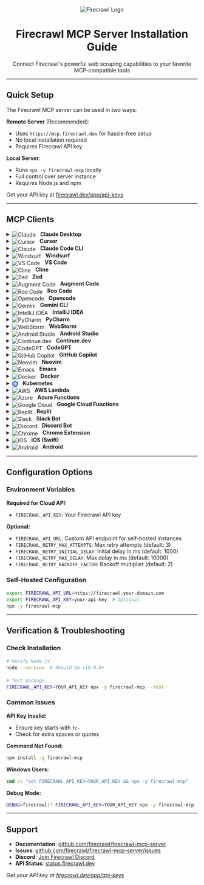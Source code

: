 <div align="center">
  <img
    src="https://raw.githubusercontent.com/firecrawl/firecrawl-mcp-server/main/img/fire.png"
    height="140"
    alt="Firecrawl Logo"
  >
  <h1>Firecrawl MCP Server Installation Guide</h1>
  <p>Connect Firecrawl's powerful web scraping capabilities to your favorite MCP-compatible tools</p>
</div>

---

## Quick Setup

The Firecrawl MCP server can be used in two ways:

**Remote Server** (Recommended):
- Uses `https://mcp.firecrawl.dev` for hassle-free setup
- No local installation required
- Requires Firecrawl API key

**Local Server**:
- Runs `npx -y firecrawl-mcp` locally
- Full control over server instance
- Requires Node.js and npm

Get your API key at [firecrawl.dev/app/api-keys](https://www.firecrawl.dev/app/api-keys)

---

## MCP Clients

<details>
<summary><img src="https://claude.ai/favicon.ico" width="16" height="16" alt="Claude" style="vertical-align: middle; margin-right: 8px;"> <strong>Claude Desktop</strong></summary>

**Location of config file:**
- macOS: `~/Library/Application Support/Claude/claude_desktop_config.json`
- Windows: `%APPDATA%\Claude\claude_desktop_config.json`

**Remote server (recommended):**
```json
{
  "mcpServers": {
    "firecrawl": {
      "url": "https://mcp.firecrawl.dev",
      "headers": {
        "X-API-Key": "YOUR_API_KEY"
      }
    }
  }
}
```

**Local server:**
```json
{
  "mcpServers": {
    "firecrawl": {
      "command": "npx",
      "args": ["-y", "firecrawl-mcp"],
      "env": {
        "FIRECRAWL_API_KEY": "YOUR_API_KEY"
      }
    }
  }
}
```

</details>

<details>
<summary><img src="https://www.cursor.com/favicon.ico" width="16" height="16" alt="Cursor" style="vertical-align: middle; margin-right: 8px;"> <strong>Cursor</strong></summary>

**Cursor v0.48.6+:**
1. Open Cursor Settings (`Cmd/Ctrl + ,`)
2. Go to Features → MCP Servers
3. Click "+ Add new global MCP server"

**Remote server (recommended):**
```json
{
  "mcpServers": {
    "firecrawl": {
      "url": "https://mcp.firecrawl.dev",
      "headers": {
        "X-API-Key": "YOUR_API_KEY"
      }
    }
  }
}
```

**Local server:**
```json
{
  "mcpServers": {
    "firecrawl": {
      "command": "npx",
      "args": ["-y", "firecrawl-mcp"],
      "env": {
        "FIRECRAWL_API_KEY": "YOUR_API_KEY"
      }
    }
  }
}
```

**Cursor v0.45.6:**
- Name: `firecrawl`
- Command: `env FIRECRAWL_API_KEY=YOUR_API_KEY npx -y firecrawl-mcp`

</details>

<details>
<summary><img src="https://claude.ai/favicon.ico" width="16" height="16" alt="Claude" style="vertical-align: middle; margin-right: 8px;"> <strong>Claude Code CLI</strong></summary>

**Setup:**
```bash
export FIRECRAWL_API_KEY="YOUR_API_KEY"
claude-code --mcp "npx -y firecrawl-mcp"
```

**Config file (`~/.claude-code/config.json`):**
```json
{
  "mcpServers": [
    {
      "name": "firecrawl",
      "command": "npx -y firecrawl-mcp"
    }
  ]
}
```

</details>

<details>
<summary><img src="https://windsurf.com/favicon.svg" width="16" height="16" alt="Windsurf" style="vertical-align: middle; margin-right: 8px;"> <strong>Windsurf</strong></summary>

**Location:** `~/.codeium/windsurf/model_config.json`

**Remote server (recommended):**
```json
{
  "mcpServers": {
    "firecrawl": {
      "url": "https://mcp.firecrawl.dev",
      "headers": {
        "X-API-Key": "YOUR_API_KEY"
      }
    }
  }
}
```

**Local server:**
```json
{
  "mcpServers": {
    "firecrawl": {
      "command": "npx",
      "args": ["-y", "firecrawl-mcp"],
      "env": {
        "FIRECRAWL_API_KEY": "YOUR_API_KEY"
      }
    }
  }
}
```

</details>

<details>
<summary><img src="https://code.visualstudio.com/favicon.ico" width="16" height="16" alt="VS Code" style="vertical-align: middle; margin-right: 8px;"> <strong>VS Code</strong></summary>

**One-click install:**

[![Install in VS Code](https://img.shields.io/badge/VS_Code-Install-0098FF?style=flat-square&logo=visualstudiocode)](https://vscode.dev/redirect/mcp/install?name=firecrawl&inputs=%5B%7B%22type%22%3A%22promptString%22%2C%22id%22%3A%22apiKey%22%2C%22description%22%3A%22Firecrawl%20API%20Key%22%2C%22password%22%3Atrue%7D%5D&config=%7B%22command%22%3A%22npx%22%2C%22args%22%3A%5B%22-y%22%2C%22firecrawl-mcp%22%5D%2C%22env%22%3A%7B%22FIRECRAWL_API_KEY%22%3A%22%24%7Binput%3AapiKey%7D%22%7D%7D)

**Manual setup:**
1. Open User Settings (`Ctrl/Cmd + Shift + P` → "Preferences: Open User Settings (JSON)")

**Remote server (recommended):**
```json
{
  "mcp": {
    "servers": {
      "firecrawl": {
        "url": "https://mcp.firecrawl.dev",
        "headers": {
          "X-API-Key": "YOUR_API_KEY"
        }
      }
    }
  }
}
```

**Local server:**
```json
{
  "mcp": {
    "servers": {
      "firecrawl": {
        "command": "npx",
        "args": ["-y", "firecrawl-mcp"],
        "env": {
          "FIRECRAWL_API_KEY": "YOUR_API_KEY"
        }
      }
    }
  }
}
```

**Workspace config (`.vscode/mcp.json`):**
```json
{
  "servers": {
    "firecrawl": {
      "command": "npx",
      "args": ["-y", "firecrawl-mcp"],
      "env": {
        "FIRECRAWL_API_KEY": "${env:FIRECRAWL_API_KEY}"
      }
    }
  }
}
```

</details>

<details>
<summary><img src="https://marketplace.visualstudio.com/favicon.ico" width="16" height="16" alt="Cline" style="vertical-align: middle; margin-right: 8px;"> <strong>Cline</strong></summary>

1. Install Cline extension in VS Code
2. Open Cline settings (`Cmd/Ctrl + Shift + P` → "Cline: Open Settings")

**Remote server (recommended):**
```json
{
  "cline.mcpServers": {
    "firecrawl": {
      "url": "https://mcp.firecrawl.dev",
      "headers": {
        "X-API-Key": "YOUR_API_KEY"
      }
    }
  }
}
```

**Local server:**
```json
{
  "cline.mcpServers": {
    "firecrawl": {
      "command": "npx",
      "args": ["-y", "firecrawl-mcp"],
      "env": {
        "FIRECRAWL_API_KEY": "YOUR_API_KEY"
      }
    }
  }
}
```

</details>

<details>
<summary><img src="https://zed.dev/favicon_black_16.png" width="16" height="16" alt="Zed" style="vertical-align: middle; margin-right: 8px;"> <strong>Zed</strong></summary>

1. Open Zed settings (`Cmd/Ctrl + ,`)
2. Navigate to Extensions → MCP

**Remote server (recommended):**
```json
{
  "mcp": {
    "servers": {
      "firecrawl": {
        "url": "https://mcp.firecrawl.dev",
        "headers": {
          "X-API-Key": "YOUR_API_KEY"
        }
      }
    }
  }
}
```

**Local server:**
```json
{
  "mcp": {
    "servers": {
      "firecrawl": {
        "command": "npx",
        "args": ["-y", "firecrawl-mcp"],
        "env": {
          "FIRECRAWL_API_KEY": "YOUR_API_KEY"
        }
      }
    }
  }
}
```

</details>

<details>
<summary><img src="https://augmentcode.com/favicon.ico" width="16" height="16" alt="Augment Code" style="vertical-align: middle; margin-right: 8px;"> <strong>Augment Code</strong></summary>

1. Open Augment settings
2. Navigate to Extensions → MCP

**Configuration:**
```yaml
servers:
  - name: firecrawl
    url: https://mcp.firecrawl.dev
    headers:
      X-API-Key: YOUR_API_KEY
```

**Local server:**
```yaml
servers:
  - name: firecrawl
    command: npx -y firecrawl-mcp
    env:
      FIRECRAWL_API_KEY: YOUR_API_KEY
```

</details>

<details>
<summary><img src="https://avatars.githubusercontent.com/u/211522643?s=200&v=4" width="16" height="16" alt="Roo Code" style="vertical-align: middle; margin-right: 8px;"> <strong>Roo Code</strong></summary>

**Location:** `~/.roo/mcp-config.json`

**Remote server (recommended):**
```json
{
  "servers": {
    "firecrawl": {
      "url": "https://mcp.firecrawl.dev",
      "headers": {
        "X-API-Key": "YOUR_API_KEY"
      }
    }
  }
}
```

**Local server:**
```json
{
  "servers": {
    "firecrawl": {
      "command": "npx",
      "args": ["-y", "firecrawl-mcp"],
      "env": {
        "FIRECRAWL_API_KEY": "YOUR_API_KEY"
      }
    }
  }
}
```

</details>

<details>
<summary><img src="https://opencode.ai/favicon.svg" width="16" height="16" alt="Opencode" style="vertical-align: middle; margin-right: 8px;"> <strong>Opencode</strong></summary>

1. Open Opencode preferences
2. Navigate to MCP Servers

**Remote server (recommended):**
```toml
[servers.firecrawl]
url = "https://mcp.firecrawl.dev"

[servers.firecrawl.headers]
X-API-Key = "YOUR_API_KEY"
```

**Local server:**
```toml
[servers.firecrawl]
command = "npx"
args = ["-y", "firecrawl-mcp"]

[servers.firecrawl.env]
FIRECRAWL_API_KEY = "YOUR_API_KEY"
```

</details>

<details>
<summary><img src="https://www.gstatic.com/lamda/images/gemini_sparkle_v002_d4735304ff6292a690345.svg" width="16" height="16" alt="Gemini" style="vertical-align: middle; margin-right: 8px;"> <strong>Gemini CLI</strong></summary>

**Environment setup:**
```bash
export FIRECRAWL_API_KEY="YOUR_API_KEY"
```

**Run with MCP:**
```bash
gemini --mcp-server "npx -y firecrawl-mcp" "Scrape example.com"
```

**Config file (`~/.gemini/config.yaml`):**
```yaml
mcp_servers:
  firecrawl:
    command: npx -y firecrawl-mcp
    env:
      FIRECRAWL_API_KEY: ${FIRECRAWL_API_KEY}
```

</details>

<details>
<summary><img src="https://www.jetbrains.com/favicon.ico" width="16" height="16" alt="IntelliJ IDEA" style="vertical-align: middle; margin-right: 8px;"> <strong>IntelliJ IDEA</strong></summary>

**IntelliJ IDEA 2025.2+ with GitHub Copilot:**

1. Open Settings → Tools → GitHub Copilot → MCP Servers
2. Add new server

**Configuration:**
```yaml
name: firecrawl
type: command
command: npx -y firecrawl-mcp
environment:
  FIRECRAWL_API_KEY: YOUR_API_KEY
```

**Project config (`.idea/mcp.xml`):**
```xml
<?xml version="1.0" encoding="UTF-8"?>
<project version="4">
  <component name="MCPSettings">
    <servers>
      <server name="firecrawl">
        <option name="command" value="npx" />
        <option name="args">
          <list>
            <option value="-y" />
            <option value="firecrawl-mcp" />
          </list>
        </option>
        <option name="env">
          <map>
            <entry key="FIRECRAWL_API_KEY" value="YOUR_API_KEY" />
          </map>
        </option>
      </server>
    </servers>
  </component>
</project>
```

</details>

<details>
<summary><img src="https://resources.jetbrains.com/storage/products/pycharm/img/meta/pycharm_logo_300x300.png" width="16" height="16" alt="PyCharm" style="vertical-align: middle; margin-right: 8px;"> <strong>PyCharm</strong></summary>

Same as IntelliJ IDEA configuration above.

</details>

<details>
<summary><img src="https://resources.jetbrains.com/storage/products/webstorm/img/meta/webstorm_logo_300x300.png" width="16" height="16" alt="WebStorm" style="vertical-align: middle; margin-right: 8px;"> <strong>WebStorm</strong></summary>

Same as IntelliJ IDEA configuration above.

</details>

<details>
<summary><img src="https://developer.android.com/favicon.ico" width="16" height="16" alt="Android Studio" style="vertical-align: middle; margin-right: 8px;"> <strong>Android Studio</strong></summary>

Same as IntelliJ IDEA configuration, adapted for Android Studio's settings location.

</details>

<details>
<summary><img src="https://cdn.prod.website-files.com/663e06c56841363663ffbbcf/664c918ec47bacdd3acdc167_favicon%408x.png" width="16" height="16" alt="Continue.dev" style="vertical-align: middle; margin-right: 8px;"> <strong>Continue.dev</strong></summary>

1. Install Continue extension
2. Open Continue config (gear icon → "Open config.json")

**Config location:** `~/.continue/config.json`

**Remote server (recommended):**
```json
{
  "models": [...],
  "mcpServers": {
    "firecrawl": {
      "url": "https://mcp.firecrawl.dev",
      "headers": {
        "X-API-Key": "YOUR_API_KEY"
      }
    }
  }
}
```

**Local server:**
```json
{
  "models": [...],
  "mcpServers": {
    "firecrawl": {
      "command": "npx",
      "args": ["-y", "firecrawl-mcp"],
      "env": {
        "FIRECRAWL_API_KEY": "YOUR_API_KEY"
      }
    }
  }
}
```

</details>

<details>
<summary><img src="https://codegpt.co/favicon.ico" width="16" height="16" alt="CodeGPT" style="vertical-align: middle; margin-right: 8px;"> <strong>CodeGPT</strong></summary>

1. Open CodeGPT settings
2. Navigate to MCP Servers

**Configuration:**
```json
{
  "codegpt.mcpServers": [
    {
      "name": "firecrawl",
      "url": "https://mcp.firecrawl.dev",
      "headers": {
        "X-API-Key": "YOUR_API_KEY"
      }
    }
  ]
}
```

**Local server:**
```json
{
  "codegpt.mcpServers": [
    {
      "name": "firecrawl",
      "command": "npx -y firecrawl-mcp",
      "env": {
        "FIRECRAWL_API_KEY": "YOUR_API_KEY"
      }
    }
  ]
}
```

</details>

<details>
<summary><img src="https://github.githubassets.com/favicons/favicon.svg" width="16" height="16" alt="GitHub Copilot" style="vertical-align: middle; margin-right: 8px;"> <strong>GitHub Copilot</strong></summary>

**VS Code:**
```json
{
  "github.copilot.chat.mcpServers": {
    "firecrawl": {
      "command": "npx",
      "args": ["-y", "firecrawl-mcp"],
      "env": {
        "FIRECRAWL_API_KEY": "YOUR_API_KEY"
      }
    }
  }
}
```

**JetBrains IDEs:** Follow IntelliJ IDEA instructions above.

</details>

<details>
<summary><img src="https://neovim.io/logos/neovim-mark-flat.png" width="16" height="16" alt="Neovim" style="vertical-align: middle; margin-right: 8px;"> <strong>Neovim</strong></summary>

**Prerequisites:** Neovim 0.10.0+, Node.js

**Plugin installation (lazy.nvim):**
```lua
-- ~/.config/nvim/lua/plugins/mcp.lua
return {
  "sourcegraph/mcp.nvim",
  config = function()
    require("mcp").setup({
      servers = {
        firecrawl = {
          command = "npx",
          args = { "-y", "firecrawl-mcp" },
          env = {
            FIRECRAWL_API_KEY = "YOUR_API_KEY"
          }
        }
      }
    })
  end
}
```

**Manual config:**
```vim
" ~/.config/nvim/init.vim
let g:mcp_servers = {
  \ 'firecrawl': {
    \ 'command': 'npx -y firecrawl-mcp',
    \ 'env': {'FIRECRAWL_API_KEY': 'YOUR_API_KEY'}
  \ }
\ }
```

</details>

<details>
<summary><img src="https://www.gnu.org/software/emacs/favicon.png" width="16" height="16" alt="Emacs" style="vertical-align: middle; margin-right: 8px;"> <strong>Emacs</strong></summary>

**Prerequisites:** Emacs 29+

**Package installation:**
```elisp
;; Using use-package
(use-package mcp
  :ensure t
  :config
  (add-to-list 'mcp-server-configurations
    '(firecrawl . ((command . "npx -y firecrawl-mcp")
                   (env . ((FIRECRAWL_API_KEY . "YOUR_API_KEY")))))))
```

**Manual configuration:**
```elisp
;; ~/.emacs.d/init.el
(setq mcp-servers
  '((firecrawl
     (command . "npx")
     (args . ("-y" "firecrawl-mcp"))
     (env . ((FIRECRAWL_API_KEY . "YOUR_API_KEY"))))))
```

</details>

<details>
<summary><img src="https://www.docker.com/favicon.ico" width="16" height="16" alt="Docker" style="vertical-align: middle; margin-right: 8px;"> <strong>Docker</strong></summary>

**Dockerfile:**
```dockerfile
FROM node:18-alpine
WORKDIR /app
RUN npm install -g firecrawl-mcp
ENV FIRECRAWL_API_KEY=""
CMD ["firecrawl-mcp"]
```

**Build and run:**
```bash
docker build -t firecrawl-mcp .
docker run -e FIRECRAWL_API_KEY=YOUR_API_KEY firecrawl-mcp
```

**Docker Compose:**
```yaml
version: '3.8'
services:
  firecrawl-mcp:
    image: firecrawl-mcp
    environment:
      - FIRECRAWL_API_KEY=YOUR_API_KEY
    restart: unless-stopped
```

</details>

<details>
<summary><img src="https://raw.githubusercontent.com/kubernetes/kubernetes/master/logo/logo.png" width="16" height="16" alt="Kubernetes" style="vertical-align: middle; margin-right: 8px;"> <strong>Kubernetes</strong></summary>

**Create secret:**
```bash
kubectl create secret generic firecrawl-secret \
  --from-literal=api-key=YOUR_API_KEY
```

**Deployment:**
```yaml
apiVersion: apps/v1
kind: Deployment
metadata:
  name: firecrawl-mcp
spec:
  replicas: 1
  selector:
    matchLabels:
      app: firecrawl-mcp
  template:
    metadata:
      labels:
        app: firecrawl-mcp
    spec:
      containers:
      - name: firecrawl-mcp
        image: node:18-alpine
        command: ["npx", "-y", "firecrawl-mcp"]
        env:
        - name: FIRECRAWL_API_KEY
          valueFrom:
            secretKeyRef:
              name: firecrawl-secret
              key: api-key
```

</details>

<details>
<summary><img src="https://aws.amazon.com/favicon.ico" width="16" height="16" alt="AWS" style="vertical-align: middle; margin-right: 8px;"> <strong>AWS Lambda</strong></summary>

**package.json:**
```json
{
  "dependencies": {
    "firecrawl-mcp": "latest"
  }
}
```

**Lambda handler:**
```javascript
const { FirecrawlMCP } = require('firecrawl-mcp');

exports.handler = async (event) => {
  const mcp = new FirecrawlMCP({
    apiKey: process.env.FIRECRAWL_API_KEY
  });
  return await mcp.handle(event);
};
```

**Deploy:**
```bash
zip -r function.zip .
aws lambda create-function \
  --function-name firecrawl-mcp \
  --runtime nodejs18.x \
  --handler index.handler \
  --environment Variables={FIRECRAWL_API_KEY=YOUR_API_KEY}
```

</details>

<details>
<summary><img src="https://azure.microsoft.com/favicon.ico" width="16" height="16" alt="Azure" style="vertical-align: middle; margin-right: 8px;"> <strong>Azure Functions</strong></summary>

**Create function:**
```bash
func init FirecrawlMCP --javascript
cd FirecrawlMCP
npm install firecrawl-mcp
```

**Function code:**
```javascript
module.exports = async function (context, req) {
  const { FirecrawlMCP } = require('firecrawl-mcp');
  const mcp = new FirecrawlMCP({
    apiKey: process.env.FIRECRAWL_API_KEY
  });
  // Implementation
};
```

**Deploy:**
```bash
func azure functionapp publish FirecrawlMCP
```

</details>

<details>
<summary><img src="https://cloud.google.com/favicon.ico" width="16" height="16" alt="Google Cloud" style="vertical-align: middle; margin-right: 8px;"> <strong>Google Cloud Functions</strong></summary>

**index.js:**
```javascript
const { FirecrawlMCP } = require('firecrawl-mcp');

exports.firecrawlMCP = async (req, res) => {
  const mcp = new FirecrawlMCP({
    apiKey: process.env.FIRECRAWL_API_KEY
  });
  // Implementation
};
```

**Deploy:**
```bash
gcloud functions deploy firecrawl-mcp \
  --runtime nodejs18 \
  --trigger-http \
  --set-env-vars FIRECRAWL_API_KEY=YOUR_API_KEY
```

</details>

<details>
<summary><img src="https://cdn.replit.com/dotcom/favicon-196.png" width="16" height="16" alt="Replit" style="vertical-align: middle; margin-right: 8px;"> <strong>Replit</strong></summary>

**Create `.replit` file:**
```toml
run = "npx -y firecrawl-mcp"

[env]
FIRECRAWL_API_KEY = "YOUR_API_KEY"

[nix]
channel = "stable-24_11"

[deployment]
run = ["sh", "-c", "npx -y firecrawl-mcp"]
```

Add `FIRECRAWL_API_KEY` to Secrets tab.

</details>

<details>
<summary><img src="https://slack.com/favicon.ico" width="16" height="16" alt="Slack" style="vertical-align: middle; margin-right: 8px;"> <strong>Slack Bot</strong></summary>

**Bot implementation:**
```javascript
const { App } = require('@slack/bolt');
const { FirecrawlMCP } = require('firecrawl-mcp');

const app = new App({
  token: process.env.SLACK_BOT_TOKEN,
  signingSecret: process.env.SLACK_SIGNING_SECRET
});

const firecrawl = new FirecrawlMCP({
  apiKey: process.env.FIRECRAWL_API_KEY
});

app.command('/scrape', async ({ command, ack, respond }) => {
  await ack();
  const result = await firecrawl.scrape(command.text);
  await respond(result);
});

app.start();
```

</details>

<details>
<summary><img src="https://cdn.prod.website-files.com/6257adef93867e50d84d30e2/6266bc493fb42d4e27bb8393_847541504914fd33810e70a0ea73177e.ico" width="16" height="16" alt="Discord" style="vertical-align: middle; margin-right: 8px;"> <strong>Discord Bot</strong></summary>

**Bot setup:**
```javascript
const { Client, Intents } = require('discord.js');
const { FirecrawlMCP } = require('firecrawl-mcp');

const client = new Client({ intents: [Intents.FLAGS.GUILDS] });
const firecrawl = new FirecrawlMCP({
  apiKey: process.env.FIRECRAWL_API_KEY
});

client.on('messageCreate', async (message) => {
  if (message.content.startsWith('!scrape ')) {
    const url = message.content.slice(8);
    const result = await firecrawl.scrape(url);
    message.reply(result);
  }
});

client.login(process.env.DISCORD_TOKEN);
```

</details>

<details>
<summary><img src="https://www.google.com/favicon.ico" width="16" height="16" alt="Chrome" style="vertical-align: middle; margin-right: 8px;"> <strong>Chrome Extension</strong></summary>

**manifest.json:**
```json
{
  "manifest_version": 3,
  "name": "Firecrawl MCP",
  "version": "1.0",
  "permissions": ["storage", "activeTab"],
  "host_permissions": ["https://api.firecrawl.dev/*"],
  "background": {
    "service_worker": "background.js"
  }
}
```

**background.js:**
```javascript
const FIRECRAWL_API_KEY = 'YOUR_API_KEY';

chrome.runtime.onMessage.addListener((request, sender, sendResponse) => {
  if (request.action === 'scrape') {
    fetch('https://api.firecrawl.dev/v1/scrape', {
      method: 'POST',
      headers: {
        'Authorization': `Bearer ${FIRECRAWL_API_KEY}`,
        'Content-Type': 'application/json'
      },
      body: JSON.stringify({ url: request.url })
    }).then(response => response.json())
      .then(data => sendResponse(data));
    return true;
  }
});
```

</details>

<details>
<summary><img src="https://developer.apple.com/favicon.ico" width="16" height="16" alt="iOS" style="vertical-align: middle; margin-right: 8px;"> <strong>iOS (Swift)</strong></summary>

**Swift Package Manager:**
```swift
// Package.swift
dependencies: [
    .package(url: "https://github.com/firecrawl/firecrawl-mcp-swift", from: "1.0.0")
]
```

**Initialize in app:**
```swift
import FirecrawlMCP

class MCPManager {
    let firecrawl = FirecrawlMCPServer(
        apiKey: "YOUR_API_KEY"
    )

    func start() {
        firecrawl.start()
    }
}
```

</details>

<details>
<summary><img src="https://developer.android.com/favicon.ico" width="16" height="16" alt="Android" style="vertical-align: middle; margin-right: 8px;"> <strong>Android</strong></summary>

**Gradle dependency:**
```gradle
dependencies {
    implementation 'com.firecrawl:mcp-android:1.0.0'
}
```

**Initialize:**
```kotlin
import com.firecrawl.mcp.FirecrawlMCP

class MainActivity : AppCompatActivity() {
    private lateinit var firecrawlMCP: FirecrawlMCP

    override fun onCreate(savedInstanceState: Bundle?) {
        super.onCreate(savedInstanceState)

        firecrawlMCP = FirecrawlMCP.Builder()
            .apiKey("YOUR_API_KEY")
            .build()
    }
}
```

</details>

---

## Configuration Options

### Environment Variables

**Required for Cloud API:**
- `FIRECRAWL_API_KEY`: Your Firecrawl API key

**Optional:**
- `FIRECRAWL_API_URL`: Custom API endpoint for self-hosted instances
- `FIRECRAWL_RETRY_MAX_ATTEMPTS`: Max retry attempts (default: 3)
- `FIRECRAWL_RETRY_INITIAL_DELAY`: Initial delay in ms (default: 1000)
- `FIRECRAWL_RETRY_MAX_DELAY`: Max delay in ms (default: 10000)
- `FIRECRAWL_RETRY_BACKOFF_FACTOR`: Backoff multiplier (default: 2)

### Self-Hosted Configuration

```bash
export FIRECRAWL_API_URL=https://firecrawl.your-domain.com
export FIRECRAWL_API_KEY=your-api-key  # Optional
npx -y firecrawl-mcp
```

---

## Verification & Troubleshooting

### Check Installation
```bash
# Verify Node.js
node --version  # Should be v18.0.0+

# Test package
FIRECRAWL_API_KEY=YOUR_API_KEY npx -y firecrawl-mcp --test
```

### Common Issues

**API Key Invalid:**
- Ensure key starts with `fc-`
- Check for extra spaces or quotes

**Command Not Found:**
```bash
npm install -g firecrawl-mcp
```

**Windows Users:**
```cmd
cmd /c "set FIRECRAWL_API_KEY=YOUR_API_KEY && npx -y firecrawl-mcp"
```

**Debug Mode:**
```bash
DEBUG=firecrawl:* FIRECRAWL_API_KEY=YOUR_API_KEY npx -y firecrawl-mcp
```

---

## Support

- **Documentation**: [github.com/firecrawl/firecrawl-mcp-server](https://github.com/firecrawl/firecrawl-mcp-server)
- **Issues**: [github.com/firecrawl/firecrawl-mcp-server/issues](https://github.com/firecrawl/firecrawl-mcp-server/issues)
- **Discord**: [Join Firecrawl Discord](https://discord.gg/firecrawl)
- **API Status**: [status.firecrawl.dev](https://status.firecrawl.dev)

*Get your API key at [firecrawl.dev/app/api-keys](https://www.firecrawl.dev/app/api-keys)*